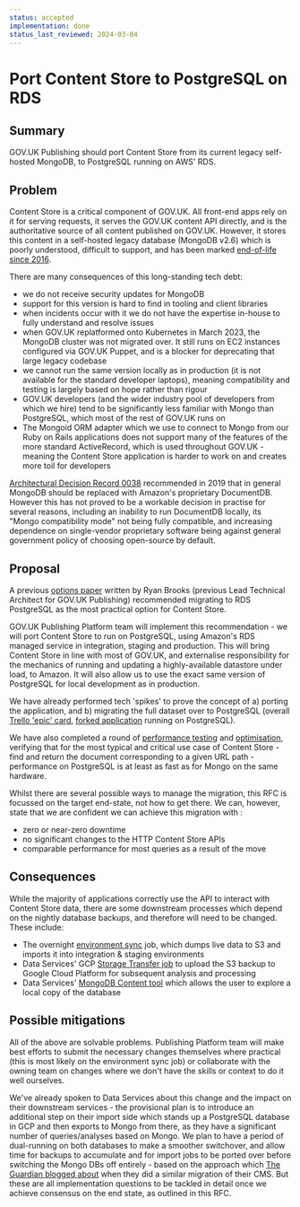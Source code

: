 ```yaml
---
status: accepted
implementation: done
status_last_reviewed: 2024-03-04
---
```


# Port Content Store to PostgreSQL on RDS

## Summary

GOV.UK Publishing should port Content Store from its current legacy self-hosted MongoDB, to PostgreSQL running on AWS' RDS.

## Problem

Content Store is a critical component of GOV.UK. All front-end apps rely on it for serving requests, it serves the GOV.UK content API directly, and is the authoritative source of all content published on GOV.UK. However, it stores this content in a self-hosted legacy database (MongoDB v2.6) which is poorly understood, difficult to support, and has been marked [end-of-life since 2016](https://www.mongodb.com/blog/post/mongodb-2-6-end-of-life). 

There are many consequences of this long-standing tech debt: 

- we do not receive security updates for MongoDB
- support for this version is hard to find in tooling and client libraries 
- when incidents occur with it we do not have the expertise in-house to fully understand and resolve issues
- when GOV.UK replatformed onto Kubernetes in March 2023, the MongoDB cluster was not migrated over. It still runs on EC2 instances configured via GOV.UK Puppet, and is a blocker for deprecating that large legacy codebase
- we cannot run the same version locally as in production (it is not available for the standard developer laptops), meaning compatibility and testing is largely based on hope rather than rigour
- GOV.UK developers (and the wider industry pool of developers from which we hire) tend to be significantly less familiar with Mongo than PostgreSQL, which most of the rest of GOV.UK runs on
- The Mongoid ORM adapter which we use to connect to Mongo from our Ruby on Rails applications does not support many of the features of the more standard ActiveRecord, which is used throughout GOV.UK - meaning the Content Store application is harder to work on and creates more toil for developers

[Architectural Decision Record 0038](https://docs.publishing.service.gov.uk/repos/govuk-aws/architecture/decisions/0038-mongo_replacement_by_documentdb.html) recommended in 2019 that in general MongoDB should be replaced with Amazon's proprietary DocumentDB. However this has not proved to be a workable decision in practise for several reasons, including an inability to run DocumentDB locally, its "Mongo compatibility mode" not being fully compatible, and increasing dependence on single-vendor proprietary software being against general government policy of choosing open-source by default.

## Proposal


A previous [options paper](https://docs.google.com/document/d/1evZ6B3a2XMU8YgDruuS8idseqC38vcogo_bnIDshfrY/edit#) written by Ryan Brooks (previous Lead Technical Architect for GOV.UK Publishing) recommended migrating to RDS PostgreSQL as the most practical option for Content Store.

GOV.UK Publishing Platform team will implement this recommendation - we will port Content Store to run on PostgreSQL, using Amazon's RDS managed service in integration, staging and production. This will bring Content Store in line with most of GOV.UK, and externalise responsibility for the mechanics of running and updating a highly-available datastore under load, to Amazon. It will also allow us to use the exact same version of PostgreSQL for local development as in production. 

We have already performed tech 'spikes' to prove the concept of a) porting the application, and b) migrating the full dataset over to PostgreSQL (overall [Trello 'epic' card](https://trello.com/c/C1BQDFTG/502-plan-for-migrating-content-store-off-mongodb), [forked application](https://github.com/alphagov/content-store/pull/1062) running on PostgreSQL). 

We have also completed a round of [performance testing](https://docs.google.com/document/d/1e9LYPbytrQ1a6R2T4UBemN-SP-bz7t_DtNSsMchQap8/edit?pli=1) and [optimisation](https://github.com/alphagov/content-store-on-postgresql/pull/3), verifying that for the most typical and critical use case of Content Store - find and return the document corresponding to a given URL path - performance on PostgreSQL is at least as fast as for Mongo on the same hardware.

Whilst there are several possible ways to manage the migration, this RFC is focussed on the target end-state, not how to get there. We can, however, state that we are confident we can achieve this migration with :

- zero or near-zero downtime
- no significant changes to the HTTP Content Store APIs
- comparable performance for most queries as a result of the move

## Consequences

While the majority of applications correctly use the API to interact with Content Store data, there are some downstream processes which depend on the nightly database backups, and therefore will need to be changed. These include:

- The overnight [environment sync](https://docs.publishing.service.gov.uk/manual/govuk-env-sync.html) job, which dumps live data to S3 and imports it into integration & staging environments
- Data Services' GCP [Storage Transfer job](https://github.com/alphagov/govuk-s3-mirror/blob/main/terraform/transfer.tf) to upload the S3 backup to Google Cloud Platform for subsequent analysis and processing
- Data Services' [MongoDB Content tool](https://docs.publishing.service.gov.uk/repos/govuk-mongodb-content.html) which allows the user to explore a local copy of the database

## Possible mitigations 

All of the above are solvable problems. Publishing Platform team will make best efforts to submit the necessary changes themselves where practical (this is most likely on the environment sync job) or collaborate with the owning team on changes where we don't have the skills or context to do it well ourselves. 

We've already spoken to Data Services about this change and the impact on their downstream services - the provisional plan is to introduce an additional step on their import side which stands up a PostgreSQL database in GCP and then exports to Mongo from there, as they have a significant number of queries/analyses based on Mongo. We plan to have a period of dual-running on both databases to make a smoother switchover, and allow time for backups to accumulate and for import jobs to be ported over before switching the Mongo DBs off entirely - based on the approach which [The Guardian blogged about](https://www.theguardian.com/info/2018/nov/30/bye-bye-mongo-hello-postgres) when they did a similar migration of their CMS. But these are all implementation questions to be tackled in detail once we achieve consensus on the end state, as outlined in this RFC.
